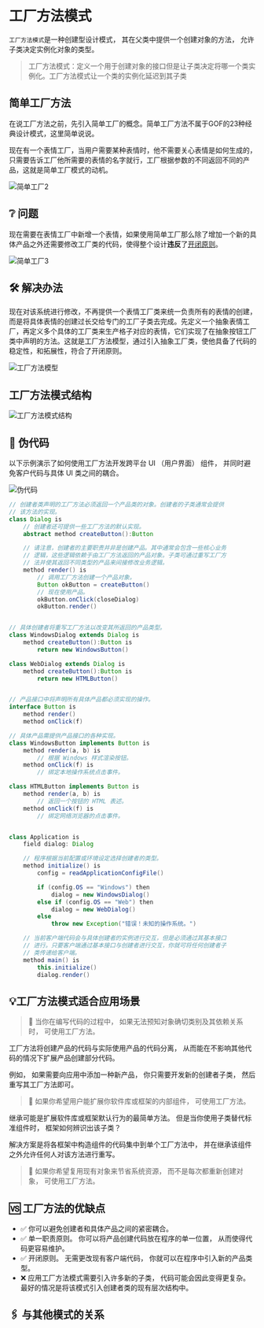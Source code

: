 # 工厂方法模式

```工厂方法模式```是一种创建型设计模式， 其在父类中提供一个创建对象的方法， 允许子类决定实例化对象的类型。

> 工厂方法模式：定义一个用于创建对象的接口但是让子类决定将哪一个类实例化。工厂方法模式让一个类的实例化延迟到其子类

## 简单工厂方法

在说工厂方法之前，先引入简单工厂的概念。简单工厂方法不属于GOF的23种经典设计模式，这里简单说说。

现在有一个表情工厂，当用户需要某种表情时，他不需要关心表情是如何生成的，只需要告诉工厂他所需要的表情的名字就行，工厂根据参数的不同返回不同的产品，这就是简单工厂模式的动机。

![简单工厂2](./images/简单工厂2.png)

## ❔ 问题

现在需要在表情工厂中新增一个表情，如果使用简单工厂那么除了增加一个新的具体产品之外还需要修改工厂类的代码，使得整个设计**违反**了[开闭原则](/设计模式/1.SOLID原则.md#开闭原则)。

![简单工厂3](./images/简单工厂3.png)

## 🛠 解决办法

现在对该系统进行修改，不再提供一个表情工厂类来统一负责所有的表情的创建，而是将具体表情的创建过长交给专门的工厂子类去完成。先定义一个抽象表情工厂，再定义多个具体的工厂类来生产格子对应的表情，它们实现了在抽象按钮工厂类中声明的方法。这就是工厂方法模型，通过引入抽象工厂类，使他具备了代码的稳定性，和拓展性，符合了开闭原则。

![工厂方法模型](./images/工厂方法模型.png)

## 工厂方法模式结构

![工厂方法模式结构](./images/工厂方法模式结构.png)

## 📄 伪代码

以下示例演示了如何使用工厂方法开发跨平台 UI （用户界面） 组件， 并同时避免客户代码与具体 UI 类之间的耦合。

![伪代码](./images/伪代码.png)

```java
// 创建者类声明的工厂方法必须返回一个产品类的对象。创建者的子类通常会提供
// 该方法的实现。
class Dialog is
    // 创建者还可提供一些工厂方法的默认实现。
    abstract method createButton():Button

    // 请注意，创建者的主要职责并非是创建产品。其中通常会包含一些核心业务
    // 逻辑，这些逻辑依赖于由工厂方法返回的产品对象。子类可通过重写工厂方
    // 法并使其返回不同类型的产品来间接修改业务逻辑。
    method render() is
        // 调用工厂方法创建一个产品对象。
        Button okButton = createButton()
        // 现在使用产品。
        okButton.onClick(closeDialog)
        okButton.render()


// 具体创建者将重写工厂方法以改变其所返回的产品类型。
class WindowsDialog extends Dialog is
    method createButton():Button is
        return new WindowsButton()

class WebDialog extends Dialog is
    method createButton():Button is
        return new HTMLButton()


// 产品接口中将声明所有具体产品都必须实现的操作。
interface Button is
    method render()
    method onClick(f)

// 具体产品需提供产品接口的各种实现。
class WindowsButton implements Button is
    method render(a, b) is
        // 根据 Windows 样式渲染按钮。
    method onClick(f) is
        // 绑定本地操作系统点击事件。

class HTMLButton implements Button is
    method render(a, b) is
        // 返回一个按钮的 HTML 表述。
    method onClick(f) is
        // 绑定网络浏览器的点击事件。


class Application is
    field dialog: Dialog

    // 程序根据当前配置或环境设定选择创建者的类型。
    method initialize() is
        config = readApplicationConfigFile()

        if (config.OS == "Windows") then
            dialog = new WindowsDialog()
        else if (config.OS == "Web") then
            dialog = new WebDialog()
        else
            throw new Exception("错误！未知的操作系统。")

    // 当前客户端代码会与具体创建者的实例进行交互，但是必须通过其基本接口
    // 进行。只要客户端通过基本接口与创建者进行交互，你就可将任何创建者子
    // 类传递给客户端。
    method main() is
        this.initialize()
        dialog.render()
```

## 💡工厂方法模式适合应用场景

> 🔎 当你在编写代码的过程中， 如果无法预知对象确切类别及其依赖关系时， 可使用工厂方法。

工厂方法将创建产品的代码与实际使用产品的代码分离， 从而能在不影响其他代码的情况下扩展产品创建部分代码。

例如， 如果需要向应用中添加一种新产品， 你只需要开发新的创建者子类， 然后重写其工厂方法即可。

> 🔎 如果你希望用户能扩展你软件库或框架的内部组件， 可使用工厂方法。

继承可能是扩展软件库或框架默认行为的最简单方法。 但是当你使用子类替代标准组件时， 框架如何辨识出该子类？

解决方案是将各框架中构造组件的代码集中到单个工厂方法中， 并在继承该组件之外允许任何人对该方法进行重写。

> 🔎 如果你希望复用现有对象来节省系统资源， 而不是每次都重新创建对象， 可使用工厂方法。

## 🆚 工厂方法的优缺点

- ✅ 你可以避免创建者和具体产品之间的紧密耦合。
- ✅ 单一职责原则。 你可以将产品创建代码放在程序的单一位置， 从而使得代码更容易维护。
- ✅ 开闭原则。 无需更改现有客户端代码， 你就可以在程序中引入新的产品类型。
- ❌  应用工厂方法模式需要引入许多新的子类， 代码可能会因此变得更复杂。 最好的情况是将该模式引入创建者类的现有层次结构中。

## 🖇 与其他模式的关系